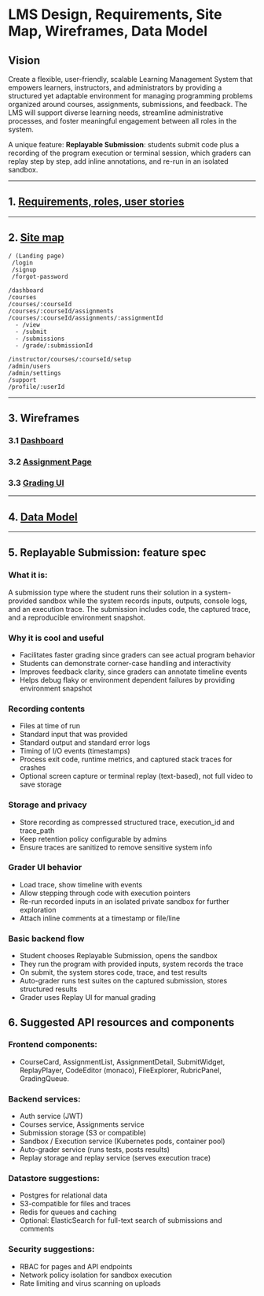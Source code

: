 # LMS Design, Requirements, Site Map, Wireframes, Data Model

## Vision
Create a flexible, user-friendly, scalable Learning Management System that empowers learners, instructors, and administrators by providing a structured yet adaptable environment for managing programming problems organized around courses, assignments, submissions, and feedback. The LMS will support diverse learning needs, streamline administrative processes, and foster meaningful engagement between all roles in the system.

A unique feature: **Replayable Submission**: students submit code plus a recording of the program execution or terminal session, which graders can replay step by step, add inline annotations, and re-run in an isolated sandbox.

---

## 1. [Requirements, roles, user stories](requirements-user-stories.md)

---

## 2. [Site map](sitemap.mmd)

```
/ (Landing page)
 /login
 /signup
 /forgot-password

/dashboard                      
/courses                        
/courses/:courseId              
/courses/:courseId/assignments  
/courses/:courseId/assignments/:assignmentId
  - /view       
  - /submit     
  - /submissions
  - /grade/:submissionId

/instructor/courses/:courseId/setup  
/admin/users                           
/admin/settings                        
/support                                
/profile/:userId                        
```

---

## 3. Wireframes

### 3.1 [Dashboard](wireframes-dashboard.mmd)

### 3.2 [Assignment Page](wireframes-assignment.mmd)

### 3.3 [Grading UI](wireframes-grader.mmd)

---

## 4. [Data Model](data-model.mmd)

---

## 5. Replayable Submission: feature spec
### What it is:

A submission type where the student runs their solution in a system-provided sandbox while the system records inputs, outputs, console logs, and an execution trace. The submission includes code, the captured trace, and a reproducible environment snapshot.

### Why it is cool and useful

- Facilitates faster grading since graders can see actual program behavior
- Students can demonstrate corner-case handling and interactivity
- Improves feedback clarity, since graders can annotate timeline events
- Helps debug flaky or environment dependent failures by providing environment snapshot

### Recording contents

- Files at time of run
- Standard input that was provided
- Standard output and standard error logs
- Timing of I/O events (timestamps)
- Process exit code, runtime metrics, and captured stack traces for crashes
- Optional screen capture or terminal replay (text-based), not full video to save storage

### Storage and privacy

- Store recording as compressed structured trace, execution_id and trace_path
- Keep retention policy configurable by admins
- Ensure traces are sanitized to remove sensitive system info

### Grader UI behavior

- Load trace, show timeline with events
- Allow stepping through code with execution pointers
- Re-run recorded inputs in an isolated private sandbox for further exploration
- Attach inline comments at a timestamp or file/line

### Basic backend flow

- Student chooses Replayable Submission, opens the sandbox
- They run the program with provided inputs, system records the trace
- On submit, the system stores code, trace, and test results
- Auto-grader runs test suites on the captured submission, stores structured results
- Grader uses Replay UI for manual grading

## 6. Suggested API resources and components

### Frontend components:

- CourseCard, AssignmentList, AssignmentDetail, SubmitWidget, ReplayPlayer, CodeEditor (monaco), FileExplorer, RubricPanel, GradingQueue.

### Backend services:

- Auth service (JWT)
- Courses service, Assignments service
- Submission storage (S3 or compatible)
- Sandbox / Execution service (Kubernetes pods, container pool)
- Auto-grader service (runs tests, posts results)
- Replay storage and replay service (serves execution trace)

### Datastore suggestions:

- Postgres for relational data
- S3-compatible for files and traces
- Redis for queues and caching
- Optional: ElasticSearch for full-text search of submissions and comments

### Security suggestions:

- RBAC for pages and API endpoints
- Network policy isolation for sandbox execution
- Rate limiting and virus scanning on uploads
